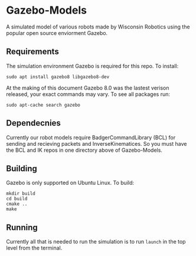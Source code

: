 # Gazebo-Models
A simulated model of various robots made by Wisconsin Robotics using the popular open source enviorment Gazebo.

## Requirements
The simulation environment Gazebo is required for this repo. To install:

```
sudo apt install gazebo8 libgazebo8-dev
```
At the making of this document Gazebo 8.0 was the lastest verison released, your exact commands may vary. To see all packages run:
```
sudo apt-cache search gazebo
```

## Dependecnies
Currently our robot models require BadgerCommandLibrary (BCL) for sending and recieving packets and InverseKinematices. So you must have the BCL and IK repos in one directory above of Gazebo-Models.

## Building
Gazebo is only supported on Ubuntu Linux. To build:

```
mkdir build
cd build
cmake ..
make
```

## Running
Currently all that is needed to run the simulation is to run `launch` in the top level from the terminal.
